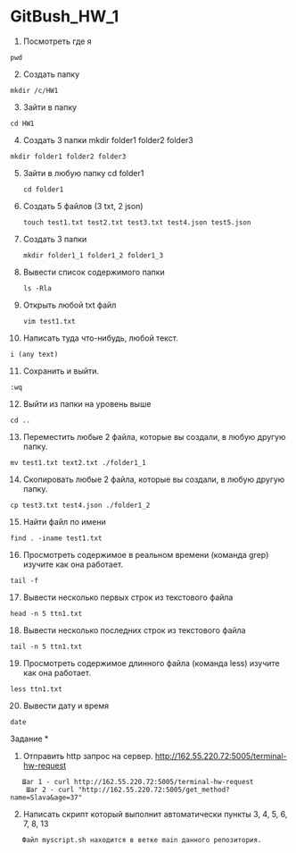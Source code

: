 # GitBush_HW_1
1. Посмотреть где я 

  `pwd`

2. Создать папку 

  `mkdir /c/HW1`

3. Зайти в папку 

  `cd HW1`

4. Создать 3 папки mkdir folder1 folder2 folder3

  `mkdir folder1 folder2 folder3`

5. Зайти в любую папку cd folder1

   `cd folder1`

6. Создать 5 файлов (3 txt, 2 json) 

   `touch test1.txt test2.txt test3.txt test4.json test5.json`

7. Создать 3 папки

   `mkdir folder1_1 folder1_2 folder1_3`

8. Вывести список содержимого папки

   `ls -Rla`

9. Открыть любой txt файл 

   `vim test1.txt`

10. Написать туда что-нибудь, любой текст. 

   `i (any text)`

11. Сохранить и выйти. 

   `:wq`

12. Выйти из папки на уровень выше 

   `cd ..`

13. Переместить любые 2 файла, которые вы создали, в любую другую папку. 

   `mv test1.txt text2.txt ./folder1_1`

14. Скопировать любые 2 файла, которые вы создали, в любую другую папку. 

  `cp test3.txt test4.json ./folder1_2`

15. Найти файл по имени

   `find . -iname test1.txt`

16. Просмотреть содержимое в реальном времени (команда grep) изучите как она работает. 

  `tail -f`

17. Вывести несколько первых строк из текстового файла 

  `head -n 5 ttn1.txt`

18. Вывести несколько последних строк из текстового файла

  `tail -n 5 ttn1.txt`

19. Просмотреть содержимое длинного файла (команда less) изучите как она работает.

   `less ttn1.txt`

20. Вывести дату и время

  `date`

Задание *
1. Отправить http запрос на сервер. http://162.55.220.72:5005/terminal-hw-request  
```
   Шаг 1 - curl http://162.55.220.72:5005/terminal-hw-request  
    Шаг 2 - curl "http://162.55.220.72:5005/get_method?name=Slava&age=37"
```
2. Написать скрипт который выполнит автоматически пункты 3, 4, 5, 6, 7, 8, 13  
```
   Файл myscript.sh находится в ветке main данного репозитория.
```
